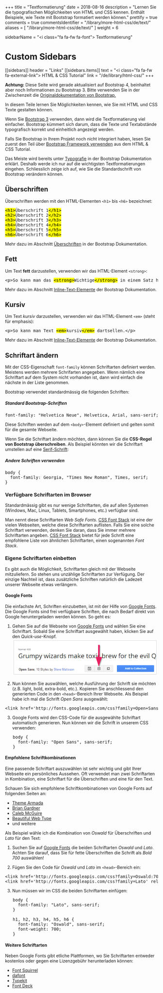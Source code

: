 +++
title = "Textformatierung"
date = 2018-08-16
description = "Lernen Sie die typografischen Möglichkeiten von HTML und CSS kennen. Enthält Beispiele, wie Texte mit Bootstrap formatiert werden können."
prettify = true
comments = true
commentsIdentifier = "/library/more-html-css/de/text/"
aliases = [ 
  "/library/more-html-css/de/text/" 
]
weight = 6

sidebarName = "<i class=\"fa fa-fw fa-font\"></i> Textformatierung"

# Custom Sidebars
[[sidebars]]
header = "Links"
[[sidebars.items]]
text = "<i class=\"fa fa-fw fa-external-link\"></i> HTML & CSS Tutorial"
link = "/de/library/html-css/"
+++

<div class="alert alert-danger">
<strong>Achtung:</strong> Diese Seite wird gerade aktualisiert auf Bootstrap 4, beinhaltet aber noch Informationen zu Bootstrap 3. Bitte verwenden Sie in der Zwischenzeit die <a class="alert-link" target="_blank" href="https://getbootstrap.com/">Originaldokumentation von Bootstrap.</a> 
</div>

In diesem Teile lernen Sie Möglichkeiten kennen, wie Sie mit HTML und CSS Texte gestalten können.

Wenn Sie [Bootstrap 3](http://holdirbootstrap.de/) verwenden, dann wird die Textformatierung viel einfacher. Bootstrap kümmert sich darum, dass die Texte und Textabstände typografisch korrekt und einheitlich angezeigt werden.

<div class="alert alert-warning">
Falls Sie Bootstrap in Ihrem Projekt noch nicht integriert haben, lesen Sie zuerst den Teil über <a href="/library/html-css/de/part7/" class="alert-link">Bootstrap Framework verwenden</a> aus dem HTML &amp; CSS Tutorial.
</div>

Das Meiste wird bereits unter [Typografie](http://holdirbootstrap.de/css/#type) in der Bootstrap Dokumentation erklärt. Deshalb werde ich nur auf die wichtigsten Textformatierungen eingehen. Schliesslich zeige ich auf, wie Sie die Standardschrift von Bootstrap verändern können.


## Überschriften

Überschriften werden mit den HTML-Elementen `<h1>` bis `<h6>` bezeichnet:

<pre class="prettyprint lang-html">
<mark>&lt;h1></mark>Überschrift 1<mark>&lt;/h1></mark>
<mark>&lt;h2></mark>Überschrift 2<mark>&lt;/h2></mark>
<mark>&lt;h3></mark>Überschrift 3<mark>&lt;/h3></mark>
<mark>&lt;h4></mark>Überschrift 4<mark>&lt;/h4></mark>
<mark>&lt;h5></mark>Überschrift 5<mark>&lt;/h5></mark>
<mark>&lt;h6></mark>Überschrift 6<mark>&lt;/h6></mark>
</pre>

Mehr dazu im Abschnitt [Überschriften](http://holdirbootstrap.de/css/#type-headings) in der Bootstrap Dokumentation.


## Fett

Um Text **fett** darzustellen, verwenden wir das HTML-Element `<strong>`:

<pre class="prettyprint lang-html">
&lt;p>So kann man das <mark>&lt;strong></mark>Wichtige<mark>&lt;/strong></mark> in einem Satz hervorheben.&lt;/p>
</pre>

Mehr dazu im Abschnitt [Inline-Text-Elemente](http://holdirbootstrap.de/css/#type-inline-text) der Bootstrap Dokumentation.


## Kursiv

Um Text *kursiv* darzustellen, verwenden wir das HTML-Element `<em>` (steht für emphasis):

<pre class="prettyprint lang-html">
&lt;p>So kann man Text <mark>&lt;em></mark>kursiv<mark>&lt;/em></mark> dartsellen.&lt;/p>
</pre>

Mehr dazu im Abschnitt [Inline-Text-Elemente](http://holdirbootstrap.de/css/#type-inline-text) der Bootstrap Dokumentation.


## Schriftart ändern

Mit der CSS-Eigenschaft `font-family` können Schriftarten definiert werden. Meistens werden mehrere Schrifarten angegeben. Wenn nämlich eine Schriftart auf dem System nicht vorhanden ist, dann wird einfach die nächste in der Liste genommen.

Bootstrap verwendet standardmässig die folgenden Schriften:


##### Standard Bootstrap-Schriften

<pre class="prettyprint lang-css">
font-family: "Helvetica Neue", Helvetica, Arial, sans-serif;
</pre>

Diese Schriften werden auf dem `<body>`-Element definiert und gelten somit für die gesamte Webseite.

Wenn Sie die Schriftart ändern möchten, dann können Sie die **CSS-Regel von Bootstrap überschreiben**. Als Beispiel könnten wir die Schriftart umstellen auf eine [Serif-Schrift](http://de.wikipedia.org/wiki/Serife):


##### Andere Schriften verwenden

<pre class="prettyprint lang-css">
body {
  font-family: Georgia, "Times New Roman", Times, serif;
}
</pre>


### Verfügbare Schriftarten im Browser

Standardmässig gibt es nur wenige Schriftarten, die auf allen Systemen (Windows, Mac, Linux, Tablets, Smartphones, etc.) verfügbar sind.

Man nennt diese Schriftarten *Web Safe Fonts*. [CSS Font Stack](http://cssfontstack.com/) ist eine der vielen Webseiten, welche diese Schriftarten auflisten. Falls Sie eine solche Schriftart verwenden, denken Sie daran, dass Sie immer mehrere Schriftarten angeben. [CSS Font Stack](http://cssfontstack.com/) bietet für jede Schrift eine empfohlene Liste von ähnlichen Schriftarten, einen sogenannten *Font Stack*.


### Eigene Schriftarten einbetten

Es gibt auch die Möglichkeit, Schriftarten gleich mit der Webseite mitzuliefern. So stehen uns unzählige Schriftarten zur Verfügung. Der einzige Nachteil ist, dass zusätzliche Schriften natürlich die Ladezeit unserer Webseite etwas verlängern.


#### Google Fonts

Die einfachste Art, Schriften einzubetten, ist mit der Hilfe von [Google Fonts](https://www.google.com/fonts). Die Google Fonts sind frei verfügbare Schriften, die nach Bedarf direkt von Google heruntergeladen werden können. So geht es:

1. Gehen Sie auf die Webseite von [Google Fonts](https://www.google.com/fonts) und wählen Sie eine Schriftart. Sobald Sie eine Schriftart ausgewählt haben, klicken Sie auf den *Quick-use*-Knopf.   
![Quick Use](google-fonts-quick-use.png)

2. Nun können Sie auswählen, welche Ausführung der Schrift sie möchten (z.B. light, bold, extra-bold, etc.). Kopieren Sie anschliessend den generierten Code in den `<head>`-Bereich Ihrer Webseite. Als Beispiel habe ich mal die Schrift *Open Sans* ausgewählt:   
<pre class="prettyprint lang-html">
&lt;link href='http://fonts.googleapis.com/css?family=Open+Sans' rel='stylesheet' type='text/css'>
</pre>

3. Google Fonts wird den CSS-Code für die ausgewählte Schriftart automatisch generieren. Nun können wir die Schrift in unserem CSS verwenden:   
<pre class="prettyprint lang-css">
   body {
     font-family: "Open Sans", sans-serif;
   }
</pre>


#### Empfohlene Schriftkombinationen

Eine passende Schriftart auszuwählen ist sehr wichtig und gibt Ihrer Webseite ein persönliches Aussehen. Oft verwendet man zwei Schriftarten in Kombination, eine Schriftart für die Überschriften und eine für den Text.

Schauen Sie sich empfohlene Schriftkombinationen von Google Fonts auf folgenden Seiten an:
* [Theme Armada](http://blog.themearmada.com/8-amazing-google-font-combinations/)
* [Brian Gardner](http://briangardner.com/google-font-combinations/)
* [Caleb McGuire](http://www.mrmcguire.com/10-useful-google-font-combinations-for-your-next-site/)
* [Beautiful Web Type](http://hellohappy.org/beautiful-web-type/)
* und weitere

Als Beispiel wähle ich die Kombination von *Oswald* für Überschriften und *Lato* für den Text:

1. Suchen Sie auf [Google Fonts](https://www.google.com/fonts) die beiden Schriftarten *Oswald* und *Lato*. Achten Sie darauf, dass Sie für fette Überschriften die Schrift als *Bold 700* auswählen!

2. Fügen Sie den Code für *Oswald* und *Lato* im `<head>`-Bereich ein:   
<pre class="prettyprint lang-html">
&lt;link href='http://fonts.googleapis.com/css?family=Oswald:700' rel='stylesheet' type='text/css'>
&lt;link href='http://fonts.googleapis.com/css?family=Lato' rel='stylesheet' type='text/css'>
</pre>

3. Nun müssen wir im CSS die beiden Schriftarten einfügen:   
<pre class="prettyprint lang-css">
   body {
     font-family: "Lato", sans-serif;
   }
   
   h1, h2, h3, h4, h5, h6 {
     font-family: "Oswald", sans-serif;
     font-weight: 700;
   }
</pre>



#### Weitere Schriftarten

Neben Google Fonts gibt etliche Plattformen, wo Sie Schriftarten entweder kostenlos oder gegen eine Lizenzgebühr herunterladen können:

* [Font Squirrel](http://www.fontsquirrel.com/)
* [dafont](http://www.dafont.com/)
* [Typekit](https://typekit.com/)
* [Font Deck](http://fontdeck.com/)

